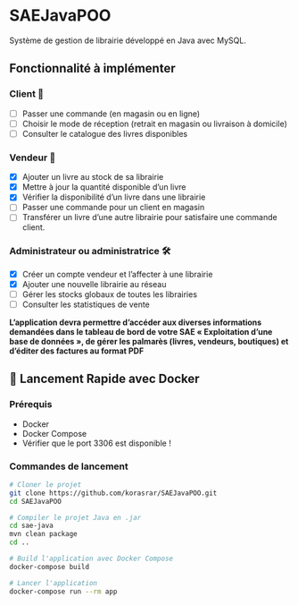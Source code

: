# SAEJavaPOO  

Système de gestion de librairie développé en Java avec MySQL.

## Fonctionnalité à implémenter  
### Client 👤
- [ ] Passer une commande (en magasin ou en ligne)  
- [ ] Choisir le mode de réception (retrait en magasin ou livraison à domicile)  
- [ ] Consulter le catalogue des livres disponibles  
### Vendeur 🏪  
- [X] Ajouter un livre au stock de sa librairie  
- [X] Mettre à jour la quantité disponible d’un livre  
- [X] Vérifier la disponibilité d’un livre dans une librairie  
- [ ] Passer une commande pour un client en magasin  
- [ ] Transférer un livre d’une autre librairie pour satisfaire une commande client.  
### Administrateur ou administratrice 🛠️  
- [X] Créer un compte vendeur et l’affecter à une librairie  
- [X] Ajouter une nouvelle librairie au réseau  
- [ ] Gérer les stocks globaux de toutes les librairies  
- [ ] Consulter les statistiques de vente  

**L’application devra permettre d’accéder aux diverses informations demandées dans le
tableau de bord de votre SAE « Exploitation d’une base de données », de gérer les palmarès (livres, vendeurs, boutiques) et d’éditer des factures au format PDF**

## 🚀 Lancement Rapide avec Docker

### Prérequis
- Docker
- Docker Compose
- Vérifier que le port 3306 est disponible !

### Commandes de lancement

```bash
# Cloner le projet
git clone https://github.com/korasrar/SAEJavaPOO.git
cd SAEJavaPOO

# Compiler le projet Java en .jar
cd sae-java
mvn clean package
cd ..

# Build l'application avec Docker Compose
docker-compose build

# Lancer l'application
docker-compose run --rm app
```
